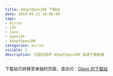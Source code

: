 ```yaml
---
title: AdoptOpenJDK 下载站
date: 2019-09-22 16:00:00
tags:
- mirror
- jdk
- java
- openjdk
- AdoptOpenJDK
categories: mirror
visible: 1
description: 为国内提供 AdoptOpenJDK 高速下载链接
---
```



下载站已转移至单独的页面，请访问：[Glavo 的下载站](https://mirror.glavo.site/#adoptopenjdk)
